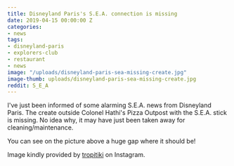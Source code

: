 ```yaml
---
title: Disneyland Paris's S.E.A. connection is missing
date: 2019-04-15 00:00:00 Z
categories:
- news
tags:
- disneyland-paris
- explorers-club
- restaurant
- news
image: "/uploads/disneyland-paris-sea-missing-create.jpg"
image-thumb: uploads/disneyland-paris-sea-missing-create.jpg
reddit: S_E_A
---
```


I've just been informed of some alarming S.E.A. news from Disneyland Paris. The create outside Colonel Hathi's Pizza Outpost with the S.E.A. stick is missing. No idea why, it may have just been taken away for cleaning/maintenance.

You can see on the picture above a huge gap where it should be!

Image kindly provided by [tropitiki](https://www.instagram.com/tropitiki/) on Instagram.
